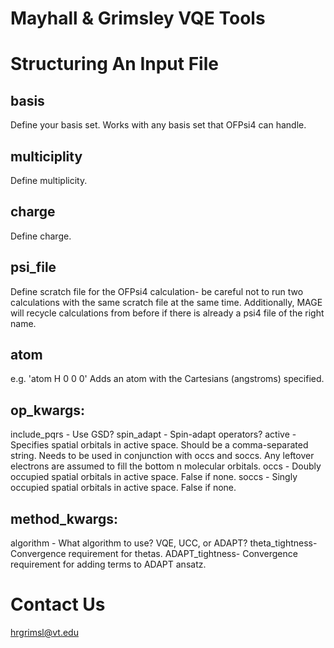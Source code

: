 Mayhall & Grimsley VQE Tools
===
Structuring An Input File
===
basis
---
Define your basis set.  Works with any basis set that OFPsi4 can handle.

multiciplity
---
Define multiplicity.

charge
---
Define charge.

psi\_file
---
Define scratch file for the OFPsi4 calculation- be careful not to run two calculations with the same scratch file at the same time.  Additionally, MAGE will recycle calculations from before if there is already a psi4 file of the right name.

atom
---
e.g. 'atom H 0 0 0'
Adds an atom with the Cartesians (angstroms) specified.

op\_kwargs:
---
include\_pqrs - Use GSD?
spin\_adapt - Spin-adapt operators?
active - Specifies spatial orbitals in active space.  Should be a comma-separated string.  Needs to be used in conjunction with occs and soccs.  Any leftover electrons are assumed to fill the bottom n molecular orbitals.
occs - Doubly occupied spatial orbitals in active space.  False if none.
soccs - Singly occupied spatial orbitals in active space.  False if none.

  
method\_kwargs:
---
algorithm - What algorithm to use?   VQE, UCC, or ADAPT?
theta\_tightness- Convergence requirement for thetas.
ADAPT\_tightness- Convergence requirement for adding terms to ADAPT ansatz.






Contact Us
===
hrgrimsl@vt.edu

